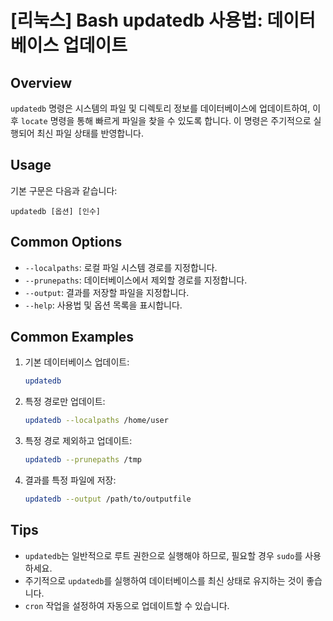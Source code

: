 # [리눅스] Bash updatedb 사용법: 데이터베이스 업데이트

## Overview
`updatedb` 명령은 시스템의 파일 및 디렉토리 정보를 데이터베이스에 업데이트하여, 이후 `locate` 명령을 통해 빠르게 파일을 찾을 수 있도록 합니다. 이 명령은 주기적으로 실행되어 최신 파일 상태를 반영합니다.

## Usage
기본 구문은 다음과 같습니다:

```
updatedb [옵션] [인수]
```

## Common Options
- `--localpaths`: 로컬 파일 시스템 경로를 지정합니다.
- `--prunepaths`: 데이터베이스에서 제외할 경로를 지정합니다.
- `--output`: 결과를 저장할 파일을 지정합니다.
- `--help`: 사용법 및 옵션 목록을 표시합니다.

## Common Examples
1. 기본 데이터베이스 업데이트:
   ```bash
   updatedb
   ```

2. 특정 경로만 업데이트:
   ```bash
   updatedb --localpaths /home/user
   ```

3. 특정 경로 제외하고 업데이트:
   ```bash
   updatedb --prunepaths /tmp
   ```

4. 결과를 특정 파일에 저장:
   ```bash
   updatedb --output /path/to/outputfile
   ```

## Tips
- `updatedb`는 일반적으로 루트 권한으로 실행해야 하므로, 필요할 경우 `sudo`를 사용하세요.
- 주기적으로 `updatedb`를 실행하여 데이터베이스를 최신 상태로 유지하는 것이 좋습니다.
- `cron` 작업을 설정하여 자동으로 업데이트할 수 있습니다.